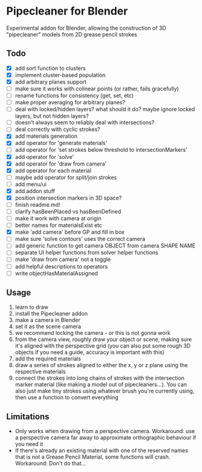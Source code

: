 # Pipecleaner for Blender

Experimental addon for Blender, allowing the construction of 3D "pipecleaner" models from 2D grease pencil strokes

## Todo

- [x] add sort function to clusters
- [x] implement cluster-based population
- [x] add arbitrary planes support
- [ ] make sure it works with colinear points (or rather, fails gracefully)
- [ ] rename functions for consistency (get, set, etc)
- [ ] make proper averaging for arbitrary planes?
- [ ] deal with locked/hidden layers? what should it do? maybe ignore locked layers, but not hidden layers?
- [ ] doesn't always seem to reliably deal with intersections?
- [ ] deal correctly with cyclic strokes?
- [x] add materials generation
- [x] add operator for 'generate materials'
- [ ] add operator for 'set strokes below threshold to intersectionMarkers'
- [x] add operator for 'solve'
- [x] add operator for 'draw from camera'
- [x] add operator for each material
- [ ] maybe add operator for split/join strokes
- [ ] add menu/ui
- [x] add addon stuff
- [x] position intersection markers in 3D space?
- [ ] finish readme.md!
- [ ] clarify hasBeenPlaced vs hasBeenDefined
- [ ] make it work with camera at origin
- [ ] better names for materialsExist etc
- [x] make 'add camera' before GP and fill in box
- [ ] make sure 'solve contours' uses the correct camera
- [ ] add generic function to get camera OBJECT from camera SHAPE NAME
- [ ] separate UI helper functions from solver helper functions
- [ ] make 'draw from camera' not a toggle
- [ ] add helpful descriptions to operators
- [ ] write objectHasMaterialAssigned

## Usage

1. learn to draw
1. install the Pipecleaner addon
1. make a camera in Blender
1. set it as the scene camera
1. we recommend locking the camera - or this is not gonna work
1. from the camera view, roughly draw your object or scene, making sure it's aligned with the perspective grid (you can also put some rough 3D objects if you need a guide, accuracy is important with this)
1. add the required materials
1. draw a series of strokes aligned to either the x, y or z plane using the respective materials
1. connect the strokes into long chains of strokes with the intersection marker material (like making a model out of pipecleaners...). You can also just make tiny strokes using whatever brush you're currently using, then use a function to convert everything

## Limitations

- Only works when drawing from a perspective camera. Workaround: use a perspective camera far away to approximate orthographic behaviour if you need it
- If there's already an existing material with one of the reserved names that is not a Grease Pencil Material, some functions will crash. Workaround: Don't do that...
